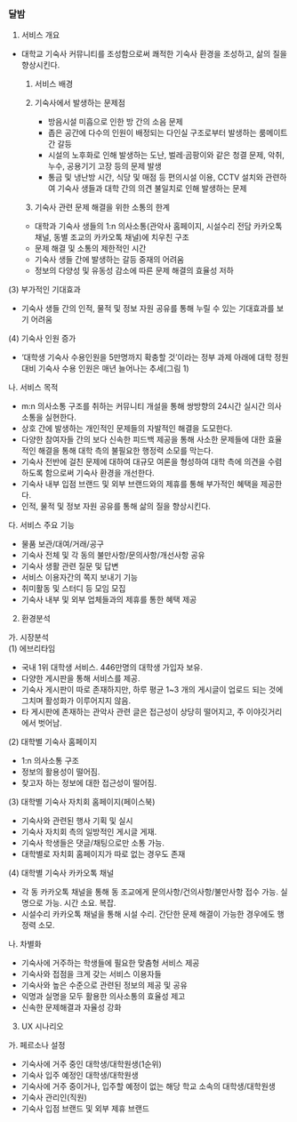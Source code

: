 ### 달밤

1. 서비스 개요
- 대학교 기숙사 커뮤니티를 조성함으로써 쾌적한 기숙사 환경을 조성하고, 삶의 질을 향상시킨다.

  1. 서비스 배경
  1. 기숙사에서 발생하는 문제점
      - 방음시설 미흡으로 인한 방 간의 소음 문제
      - 좁은 공간에 다수의 인원이 배정되는 다인실 구조로부터 발생하는 룸메이트 간 갈등
      - 시설의 노후화로 인해 발생하는 도난, 벌레·곰팡이와 같은 청결 문제, 악취, 누수, 공용기기 고장 등의 문제 발생
      - 통금 및 냉난방 시간, 식당 및 매점 등 편의시설 이용, CCTV 설치와 관련하여 기숙사 생들과 대학 간의 의견 불일치로 인해 발생하는 문제
  
  1. 기숙사 관련 문제 해결을 위한 소통의 한계
    * 대학과 기숙사 생들의 1:n 의사소통(관악사 홈페이지, 시설수리 전담 카카오톡 채널, 동별 조교의 카카오톡 채널)에 치우친 구조
    * 문제 해결 및 소통의 제한적인 시간
    * 기숙사 생들 간에 발생하는 갈등 중재의 어려움
    * 정보의 다양성 및 유동성 감소에 따른 문제 해결의 효율성 저하

(3) 부가적인 기대효과
* 기숙사 생들 간의 인적, 물적 및 정보 자원 공유를 통해 누릴 수 있는 기대효과를 보기 어려움

(4) 기숙사 인원 증가
* ‘대학생 기숙사 수용인원을 5만명까지 확충할 것’이라는 정부 과제 아래에 대학 정원 대비 기숙사 수용 인원은 매년 늘어나는 추세(그림 1)
  
나. 서비스 목적  
* m:n 의사소통 구조를 취하는 커뮤니티 개설을 통해 쌍방향의 24시간 실시간 의사소통을 실현한다.  
* 상호 간에 발생하는 개인적인 문제들의 자발적인 해결을 도모한다.  
* 다양한 참여자들 간의 보다 신속한 피드백 제공을 통해 사소한 문제들에 대한 효율적인 해결을 통해 대학 측의 불필요한 행정력 소모를 막는다.  
* 기숙사 전반에 걸친 문제에 대하여 대규모 여론을 형성하여 대학 측에 의견을 수렴하도록 함으로써 기숙사 환경을 개선한다.  
* 기숙사 내부 입점 브랜드 및 외부 브랜드와의 제휴를 통해 부가적인 혜택을 제공한다.  
* 인적, 물적 및 정보 자원 공유를 통해 삶의 질을 향상시킨다.  

다. 서비스 주요 기능  
* 물품 보관/대여/거래/공구  
* 기숙사 전체 및 각 동의 불만사항/문의사항/개선사항 공유  
* 기숙사 생활 관련 질문 및 답변  
* 서비스 이용자간의 쪽지 보내기 기능  
* 취미활동 및 스터디 등 모임 모집  
* 기숙사 내부 및 외부 업체들과의 제휴를 통한 혜택 제공  
  
2. 환경분석  
  
가. 시장분석  
(1) 에브리타임  
* 국내 1위 대학생 서비스. 446만명의 대학생 가입자 보유.  
* 다양한 게시판을 통해 서비스를 제공.  
* 기숙사 게시판이 따로 존재하지만, 하루 평균 1~3 개의 게시글이 업로드 되는 것에 그치며 활성화가 이루어지지 않음.  
* 타 게시판에 존재하는 관악사 관련 글은 접근성이 상당히 떨어지고, 주 이야깃거리에서 벗어남.  
  
(2) 대학별 기숙사 홈페이지  
* 1:n 의사소통 구조  
* 정보의 활용성이 떨어짐.  
* 찾고자 하는 정보에 대한 접근성이 떨어짐.  

(3) 대학별 기숙사 자치회 홈페이지(페이스북)  
* 기숙사와 관련된 행사 기획 및 실시  
* 기숙사 자치회 측의 일방적인 게시글 게재.  
* 기숙사 학생들은 댓글/채팅으로만 소통 가능.  
* 대학별로 자치회 홈페이지가 따로 없는 경우도 존재  

(4) 대학별 기숙사 카카오톡 채널
* 각 동 카카오톡 채널을 통해 동 조교에게 문의사항/건의사항/불만사항 접수 가능. 실명으로 가능. 시간 소요. 복잡.
* 시설수리 카카오톡 채널을 통해 시설 수리. 간단한 문제 해결이 가능한 경우에도 행정력 소모.

나. 차별화
* 기숙사에 거주하는 학생들에 필요한 맞춤형 서비스 제공
* 기숙사와 접점을 크게 갖는 서비스 이용자들
* 기숙사와 높은 수준으로 관련된 정보의 제공 및 공유
* 익명과 실명을 모두 활용한 의사소통의 효율성 제고
* 신속한 문제해결과 자율성 강화

3. UX 시나리오

가. 페르소나 설정
* 기숙사에 거주 중인 대학생/대학원생(1순위)
* 기숙사 입주 예정인 대학생/대학원생
* 기숙사에 거주 중이거나, 입주할 예정이 없는 해당 학교 소속의 대학생/대학원생
* 기숙사 관리인(직원)
* 기숙사 입점 브랜드 및 외부 제휴 브랜드
  
